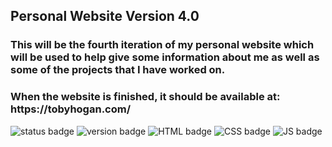 <h2>Personal Website Version 4.0</h2>

</hr>

<h3>This will be the fourth iteration of my personal website which will be used to help give some information about me as well as some of the projects that I have worked on.</h3>

</hr>

<h3>When the website is finished, it should be available at: https://tobyhogan.com/</h3>

![status badge](https://img.shields.io/badge/build-testing-blue) ![version badge](https://img.shields.io/badge/version-4.0-green) ![HTML badge](https://img.shields.io/badge/HTML-v5-red) ![CSS badge](https://img.shields.io/badge/CSS-v3-blue) ![JS badge](https://img.shields.io/badge/JS-ES2015-yellow)

</hr>


